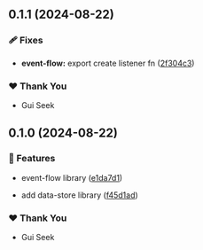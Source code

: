 ## 0.1.1 (2024-08-22)


### 🩹 Fixes

- **event-flow:** export create listener fn ([2f304c3](https://github.com/guiseek/websqnl/commit/2f304c3))


### ❤️  Thank You

- Gui Seek

## 0.1.0 (2024-08-22)


### 🚀 Features

- event-flow library ([e1da7d1](https://github.com/guiseek/websqnl/commit/e1da7d1))

- add data-store library ([f45d1ad](https://github.com/guiseek/websqnl/commit/f45d1ad))


### ❤️  Thank You

- Gui Seek
